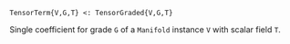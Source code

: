 ```
TensorTerm{V,G,T} <: TensorGraded{V,G,T}
```

Single coefficient for grade `G` of a `Manifold` instance `V` with scalar field `T`.
